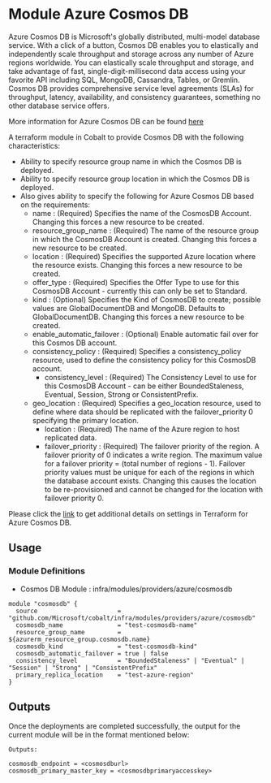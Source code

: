 # Module Azure Cosmos DB

Azure Cosmos DB is Microsoft's globally distributed, multi-model database service. With a click of a button, Cosmos DB enables you to elastically and independently scale throughput and storage across any number of Azure regions worldwide. You can elastically scale throughput and storage, and take advantage of fast, single-digit-millisecond data access using your favorite API including SQL, MongoDB, Cassandra, Tables, or Gremlin. Cosmos DB provides comprehensive service level agreements (SLAs) for throughput, latency, availability, and consistency guarantees, something no other database service offers.

More information for Azure Cosmos DB can be found [here](https://azure.microsoft.com/en-us/services/cosmos-db/)

A terraform module in Cobalt to provide Cosmos DB with the following characteristics:

- Ability to specify resource group name in which the Cosmos DB is deployed.
- Ability to specify resource group location in which the Cosmos DB is deployed.
- Also gives ability to specify the following for Azure Cosmos DB based on the requirements:
  - name : (Required) Specifies the name of the CosmosDB Account. Changing this forces a new resource to be created.
  - resource_group_name : (Required) The name of the resource group in which the CosmosDB Account is created. Changing this forces a new resource to be created.
  - location : (Required) Specifies the supported Azure location where the resource exists. Changing this forces a new resource to be created.
  - offer_type : (Required) Specifies the Offer Type to use for this CosmosDB Account - currently this can only be set to Standard.
  - kind : (Optional) Specifies the Kind of CosmosDB to create; possible values are GlobalDocumentDB and MongoDB. Defaults to GlobalDocumentDB. Changing this forces a new resource to be created. 
  - enable_automatic_failover : (Optional) Enable automatic fail over for this Cosmos DB account.   
  - consistency_policy : (Required) Specifies a consistency_policy resource, used to define the consistency policy for this CosmosDB account.
    - consistency_level : (Required) The Consistency Level to use for this CosmosDB Account - can be either BoundedStaleness, Eventual, Session, Strong or ConsistentPrefix.
  - geo_location : (Required) Specifies a geo_location resource, used to define where data should be replicated with the failover_priority 0 specifying the primary location.
    - location : (Required) The name of the Azure region to host replicated data.
    - failover_priority : (Required) The failover priority of the region. A failover priority of 0 indicates a write region. The maximum value for a failover priority = (total number of regions - 1). Failover priority values must be unique for each of the regions in which the database account exists. Changing this causes the location to be re-provisioned and cannot be changed for the location with failover priority 0.

Please click the [link](https://www.terraform.io/docs/providers/azurerm/r/cosmosdb_account.html) to get additional details on settings in Terraform for Azure Cosmos DB.

## Usage

### Module Definitions

- Cosmos DB Module        : infra/modules/providers/azure/cosmosdb

```
module "cosmosdb" {
  source                      = "github.com/Microsoft/cobalt/infra/modules/providers/azure/cosmosdb"
  cosmosdb_name               = "test-cosmosdb-name"
  resource_group_name         = ${azurerm_resource_group.cosmosdb.name} 
  cosmosdb_kind               = "test-cosmosdb-kind"
  cosmosdb_automatic_failover = true | false
  consistency_level           = "BoundedStaleness" | "Eventual" | "Session" | "Strong" | "ConsistentPrefix"
  primary_replica_location    = "test-azure-region"
}
```

## Outputs

Once the deployments are completed successfully, the output for the current module will be in the format mentioned below:

```
Outputs:

cosmosdb_endpoint = <cosmosdburl>
cosmosdb_primary_master_key = <cosmosdbprimaryaccesskey>
```
